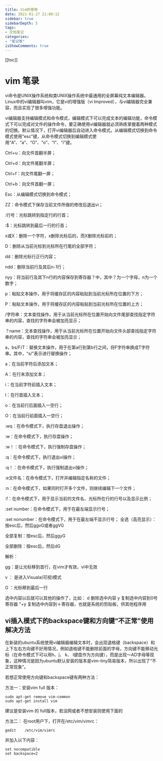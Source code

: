 ```yaml
---
title: Vim的使用
date: 2021-01-27 21:00:12
sidebar: true
sidebarDepth: 5
tags:
- 文档笔记
categories:
- "笔记等"
isShowComments: true
---
```


[[toc]]
# vim 笔录

vi命令是UNIX操作系统和类UNIX操作系统中最通用的全屏幕纯文本编辑器。
Linux中的vi编辑器叫vim，它是vi的增强版（vi Improved），与vi编辑器完全兼容，而且实现了很多增强功能。



vi编辑器支持编辑模式和命令模式，编辑模式下可以完成文本的编辑功能，命令模式下可以完成对文件的操作命令，要正确使用vi编辑器就必须熟练掌握着两种模式的切换。默认情况下，打开vi编辑器后自动进入命令模式。从编辑模式切换到命令模式使用“esc”键，从命令模式切换到编辑模式使用“A”、“a”、“O”、“o”、“I”、“i”键。



Ctrl+u：向文件首翻半屏；

Ctrl+d：向文件尾翻半屏；

Ctrl+f：向文件尾翻一屏；

Ctrl+b：向文件首翻一屏；

Esc：从编辑模式切换到命令模式；

ZZ：命令模式下保存当前文件所做的修改后退出vi；

:行号：光标跳转到指定行的行首；

:$：光标跳转到最后一行的行首；

x或X：删除一个字符，x删除光标后的，而X删除光标前的；

D：删除从当前光标到光标所在行尾的全部字符；

dd：删除光标行正行内容；

ndd：删除当前行及其后n-1行；

nyy：将当前行及其下n行的内容保存到寄存器？中，其中？为一个字母，n为一个数字；

p：粘贴文本操作，用于将缓存区的内容粘贴到当前光标所在位置的下方；

P：粘贴文本操作，用于将缓存区的内容粘贴到当前光标所在位置的上方；

/字符串：文本查找操作，用于从当前光标所在位置开始向文件尾部查找指定字符串的内容，查找的字符串会被加亮显示；

？name：文本查找操作，用于从当前光标所在位置开始向文件头部查找指定字符串的内容，查找的字符串会被加亮显示；

a，bs/F/T：替换文本操作，用于在第a行到第b行之间，将F字符串换成T字符串。其中，“s/”表示进行替换操作；

a：在当前字符后添加文本；

A：在行末添加文本；

i：在当前字符前插入文本；

I：在行首插入文本；

o：在当前行后面插入一空行；

O：在当前行前面插入一空行；

:wq：在命令模式下，执行存盘退出操作；

:w：在命令模式下，执行存盘操作；

:w！：在命令模式下，执行强制存盘操作；

:q：在命令模式下，执行退出vi操作；

:q！：在命令模式下，执行强制退出vi操作；

:e文件名：在命令模式下，打开并编辑指定名称的文件；

:n：在命令模式下，如果同时打开多个文件，则继续编辑下一个文件；

:f：在命令模式下，用于显示当前的文件名、光标所在行的行号以及显示比例；

:set number：在命令模式下，用于在最左端显示行号；

:set nonumber：在命令模式下，用于在最左端不显示行号；
全选（高亮显示）：按esc后，然后ggvG或者ggVG

全部复制：按esc后，然后ggyG

全部删除：按esc后，然后dG


解析：

gg：是让光标移到首行，在vim才有效，vi中无效

v ： 是进入Visuala(可视)模式

G ：光标移到最后一行

选中内容以后就可以其他的操作了，比如：
d  删除选中内容
y  复制选中内容到0号寄存器
"+y  复制选中内容到＋寄存器，也就是系统的剪贴板，供其他程序用

## vi插入模式下的backspace键和方向键“不正常”使用解决方法
在新装的ubuntu系统使用vi编辑器编辑文本时，会出现退格键（backspace）和上下左右方向键不好用情况，例如退格键不能删除前面的字母，方向键不能移动光标（在命令模式下可以用h、j、 k、 l键盘作为方向键），而是出现～AD字母等现象，这种情况是因为ubuntu默认安装的版本是vim-tiny简易版本，所以出现了“不正常现象”。

若想正常使用方向键和backspace键有两种方法：

方法一：安装vim full 版本：
```
sudo apt-get remove vim-common
sudo apt-get install vim
```
建议是安装vim 的 full版本，若没网或者不想安装则使用下面的

方法二：
在root用户下，打开在/etc/vim/vimrc：
```
gedit    /etc/vim/vimrc
```
并加入以下内容：
```
set nocompatible
set backspace=2
```
